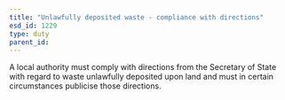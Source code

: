 ```yaml
---
title: "Unlawfully deposited waste - compliance with directions"
esd_id: 1229
type: duty
parent_id:  
---
```


A local authority must comply with directions from the Secretary of State with regard to waste unlawfully deposited upon land and must in certain circumstances publicise those directions.

